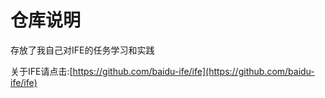 # 仓库说明

存放了我自己对IFE的任务学习和实践

关于IFE请点击:[https://github.com/baidu-ife/ife](https://github.com/baidu-ife/ife)
